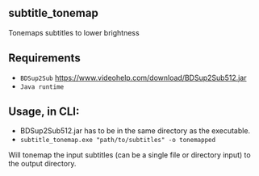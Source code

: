 ## subtitle_tonemap
Tonemaps subtitles to lower brightness

## Requirements

* `BDSup2Sub` https://www.videohelp.com/download/BDSup2Sub512.jar
* `Java runtime`

## Usage, in CLI:

* BDSup2Sub512.jar has to be in the same directory as the executable.
* `subtitle_tonemap.exe "path/to/subtitles" -o tonemapped`

Will tonemap the input subtitles (can be a single file or directory input) to the output directory.
